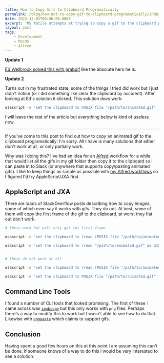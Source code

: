 ```yaml
---
title: How to Copy Gifs to Clipboard Programatically
permalink: /blog/how-not-to-copy-gif-to-clipboard-programatically/index.html
date: 2022-12-01T00:00:00.000Z
excerpt: "My futile attempts at trying to copy a gif to the clipboard programatically"
layout: post
tags:
    - Development
    - MacOS
    - Alfred
---
```


**Update 1**

[Ed Wellbrook solved this with grabgif](https://github.com/edwellbrook/grabgif) like the absolute hero he is.

**Update 2**

Turns out in my frustrated state, some of the things I tried _did_ work but I just didn't notice (or I did something like clear the clipboard by accident). After looking at Ed's solution it clicked. This solution _does_ work:

```bash
osascript -e 'set the clipboard to POSIX file "/path/to/animated.gif"
```

I will leave the rest of the article but everything below is kind of useless now.

---

If you've come to this post to find out how to copy an animated gif to the clipboard programatically: I'm sorry. All I have is many solutions that either don't work at all, or only partially work.

Why was I doing this? I've had an idea for an [Alfred](https://www.alfredapp.com/) workflow for a while that would list all the gifs in my gif folder then copy it to the clipboard so I can paste in to Slack (or anywhere that supports copy/pasting animated gifs). I like to keep things as simple as possible with [my Alfred workflows](https://github.com/rknightuk/alfred-workflows) so I figured I'd try AppleScript/JXA first.

## AppleScript and JXA

There are loads of StackOverflow posts describing how to copy _images_, some of which even say it works with gifs. They do not. At best, some of them will copy the first frame of the gif to the clipboard, at worst they flat out don't work.

```bash
# these work but will only get the first frame

osascript -e 'set the clipboard to (read (POSIX file "/path/to/animated.gif") as {«class GIFf»})'

osascript -e 'set the clipboard to (read "/path/to/animated.gif" as GIF picture)'


# these do not work at all

osascript -e 'set the clipboard to (read (POSIX file "/path/to/animated.gif")'

osascript -e 'set the clipboard to POSIX file "/path/to/animated.gif"'
```


## Command Line Tools

I found a number of CLI tools that looked promising. The first of these I came across was [`impbcopy`](https://gist.github.com/mwender/49609a18be41b45b2ae4) but this only works with `png` files. Perhaps there's a way to modify this to work but I wasn't able to see how to do that. Likewise with [`pngpaste`](https://github.com/moicci/pngpaste) which claims to support gifs.


## Conclusion

Having spent a good few hours on this at this point I am assuming this can't be done. If someone knows of a way to do this I would be very interested to see a solution.